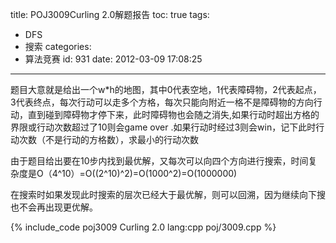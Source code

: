 title: POJ3009Curling 2.0解题报告
toc: true
tags:
  - DFS
  - 搜索
categories:
  - 算法竞赛
id: 931
date: 2012-03-09 17:08:25
---

题目大意就是给出一个w*h的地图，其中0代表空地，1代表障碍物，2代表起点，3代表终点，每次行动可以走多个方格，每次只能向附近一格不是障碍物的方向行动，直到碰到障碍物才停下来，此时障碍物也会随之消失,如果行动时超出方格的界限或行动次数超过了10则会game over .如果行动时经过3则会win，记下此时行动次数（不是行动的方格数），求最小的行动次数

由于题目给出要在10步内找到最优解，又每次可以向四个方向进行搜索，时间复杂度是O（4^10）=O((2^10)^2)=O(1000^2)=O(1000000)

在搜索时如果发现此时搜索的层次已经大于最优解，则可以回溯，因为继续向下搜也不会再出现更优解。

{% include_code poj3009 Curling 2.0 lang:cpp poj/3009.cpp %}